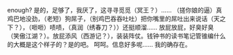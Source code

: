 enough?
是的，足够了，我厌了，这寻寻觅觅（冥王？）……
（搓你娘的逼）真鸡巴地没劲，（老短）狗屌子，（别鸡巴吞吞吐吐）把你嘴里的屌吐出来说话（天之下？），（咂咂）啧啧，（真润（绣春刀？））还挺顺溜……
放屁放屁，好臭好臭（笑傲江湖？）。放屁添风（西游记？），装装阵仗。钱钟书的读书笔记管锥编什么的大概是这个样子的？是的吧。
呵呵。信息好多呢……
我的确存在。
